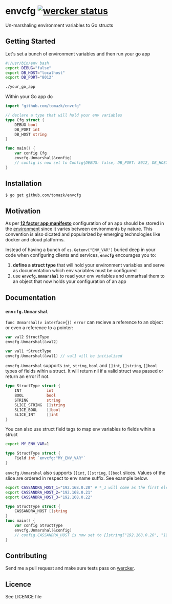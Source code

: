 # envcfg [![wercker status](https://app.wercker.com/status/5ecc1b6d732792c4112e05d2d69334f3/s/master "wercker status")](https://app.wercker.com/project/bykey/5ecc1b6d732792c4112e05d2d69334f3)


Un-marshaling environment variables to Go structs

## Getting Started

Let's set a bunch of environment variables and then run your go app
```bash
#!/usr/bin/env bash
export DEBUG="false"
export DB_HOST="localhost"
export DB_PORT="8012"

./your_go_app 
```
Within your Go app do
```go
import "github.com/tomazk/envcfg"

// declare a type that will hold your env variables
type Cfg struct {
	DEBUG bool
	DB_PORT int
	DB_HOST string
}

func main() {
	var config Cfg
	envcfg.Unmarshal(&config)
	// config is now set to Config{DEBUG: false, DB_PORT: 8012, DB_HOST: "localhost"}
}
```
## Installation

```
$ go get github.com/tomazk/envcfg
```

## Motivation

As per **[12 factor app manifesto](http://12factor.net/)** configuration of an app should be stored in the [environment](http://12factor.net/config) since it varies between environments by nature. This convention is also dicated and popularized by emerging technologies like docker and cloud platforms. 

Instead of having a bunch of `os.Getenv("ENV_VAR")` buried deep in your code when configuring clients and services, **`envcfg`** encourages you to:

1. **define a struct type** that will hold your environment variables and serve as documentation which env variables must be configured
2. use **`envcfg.Unmarshal`** to read your env variables and unmarhsal them to an object that now holds your configuration of an app

## Documentation

### `envcfg.Unmarshal`

`func Unmarshal(v interface{}) error` can recieve a reference to an object or even a reference to a pointer:

```go
var val2 StructType
envcfg.Unmarshal(&val2)

var val1 *StructType 
envcfg.Unmarshal(&val1) // val1 will be initialized
```

`envcfg.Unmarshal` supports `int`, `string`, `bool` and `[]int`, `[]string`, `[]bool` types of fields wihin a struct. It will return nil if a valid struct was passed or return an error if not.
```go
type StructType struct {
	INT           int
	BOOL          bool
	STRING        string
	SLICE_STRING  []string
	SLICE_BOOL    []bool
	SLICE_INT     []int
}
```
You can also use struct field tags to map env variables to fields wihin a struct
```bash
export MY_ENV_VAR=1
```
```go
type StructType struct {
	Field int `envcfg:"MY_ENV_VAR"`
}
```

`envcfg.Unmarshal` also supports `[]int`, `[]string`, `[]bool` slices. Values of the slice are ordered in respect to env name suffix. See example below.
```bash
export CASSANDRA_HOST_1="192.168.0.20" # *_1 will come as the first element of the slice
export CASSANDRA_HOST_2="192.168.0.21"
export CASSANDRA_HOST_3="192.168.0.22"
```
```go
type StructType struct {
	CASSANDRA_HOST []string
}
func main() {
	var config StructType
	envcfg.Unmarshal(&config)
	// config.CASSANDRA_HOST is now set to []string{"192.168.0.20", "192.168.0.21", "192.168.0.22"} 
}
```
## Contributing
Send me a pull request and make sure tests pass on [wercker](https://app.wercker.com/#applications/547cd3626b3ba8733d14f613).

## Licence

See LICENCE file
